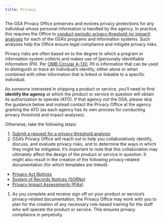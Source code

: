 ```yaml
---
title: Privacy
---
```


The GSA Privacy Office preserves and evolves privacy protections for any individual whose personal information is handled by the agency. In practice, this requires the Office to [conduct periodic privacy threshold (or impact) analyses](https://gsa.gov/portal/getMediaData?mediaId=199855) for each of the GSA&rsquo;s programs and information systems. Such analyses help the Office ensure legal compliance and mitigate privacy risks.

Privacy risks are often based on to the degree to which a program or information system collects and makes use of [personally identifiable information (PII). Per [OMB Circular A-130](https://obamawhitehouse.archives.gov/sites/default/files/omb/assets/OMB/circulars/a130/a130revised.pdf), PII is information that can be used to distinguish or trace an individual&rsquo;s identity, either alone or when combined with other information that is linked or linkable to a specific individual.

As someone interested in shipping a product or service, you&rsquo;ll need to first **identify the agency** at which the product or service in question will obtain its authorization to operate (ATO). If that agency *not* the GSA, please skip the guidance below and instead contact the Privacy Office at the agency granting the ATO (as each agency has its own process for conducting privacy threshold and impact analyses). 

Otherwise, take the following steps:

1. [Submit a request for a privacy threshold analysis](https://docs.google.com/a/gsa.gov/forms/d/e/1FAIpQLScrhrrzgS-ZcOpS37YzLdmVXkwX_3dBefZ1t39oKcgdVepmuQ/viewform)
1. GSA&rsquo;s Privacy Office will reach out to help you collaboratively identify, discuss, and evaluate privacy risks, and to determine the ways in which they might be mitigated. It&rsquo;s important to note that this collaboration may ultimately affect the design of the product or service in question. It might also result in the creation of the following privacy-related documentation (for which templates are linked):
  - [Privacy Act Notices](https://docs.google.com/a/gsa.gov/document/d/1CcVLPNNra1WCGqHewK2ojQ_ysHcGxmJ1IlsCo9pAiSU/edit?usp=drive_web)
  - [System of Records Notices (SORNs)](https://docs.google.com/document/d/1hDIDvcTv-zplMBl_uQbg7GQ5uwrC-2Jr8xg4D073q5Y/edit)
  - [Privacy Impact Assessments (PIAs)](https://docs.google.com/document/d/1o6FtuHPW41ZLkjXnANjZ60-sUojDexh3r3afm1yE9b8/edit#heading=h.s85zskw81fkz)
1. As you complete and receive sign off on your product or service&rsquo;s privacy-related documentation, the Privacy Office may work with you to plan for the creation of any necessary role-based training for the staff who will operate the product or service. This ensures privacy compliance in perpetuity.